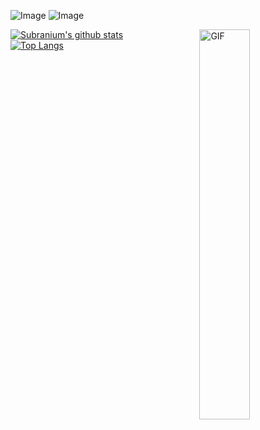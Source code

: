 ![Image](https://c.tenor.com/B_25bFobJsMAAAAi/capoo-bug-cat.gif)
![Image](https://c.tenor.com/Lg1oHSDcG24AAAAC/cat-shades.gif)

[![Subranium's github stats](https://github-readme-stats.vercel.app/api?username=maisjamil1&show_icons=true&theme=merko&include_all_commits=true&hide=issues&layout=compact)](https://github.com/anuraghazra/github-readme-stats) <img align="right" width="40%" alt="GIF" src="https://c.tenor.com/Lg1oHSDcG24AAAAC/cat-shades.gif" /> <br/>
[![Top Langs](https://github-readme-stats.vercel.app/api/top-langs/?username=maisjamil1&layout=compact&show_icons=true&theme=merko)](https://github.com/anuraghazra/github-readme-stats)



